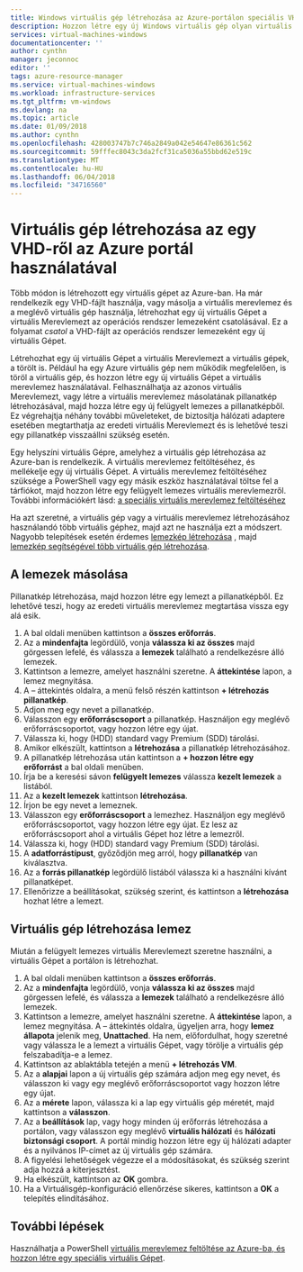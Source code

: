 ```yaml
---
title: Windows virtuális gép létrehozása az Azure-portálon speciális VHD-ről |} Microsoft Docs
description: Hozzon létre egy új Windows virtuális gép olyan virtuális merevlemezről az Azure portálon.
services: virtual-machines-windows
documentationcenter: ''
author: cynthn
manager: jeconnoc
editor: ''
tags: azure-resource-manager
ms.service: virtual-machines-windows
ms.workload: infrastructure-services
ms.tgt_pltfrm: vm-windows
ms.devlang: na
ms.topic: article
ms.date: 01/09/2018
ms.author: cynthn
ms.openlocfilehash: 428003747b7c746a2849a042e54647e86361c562
ms.sourcegitcommit: 59fffec8043c3da2fcf31ca5036a55bbd62e519c
ms.translationtype: MT
ms.contentlocale: hu-HU
ms.lasthandoff: 06/04/2018
ms.locfileid: "34716560"
---
```

# <a name="create-a-vm-from-a-vhd-using-the-azure-portal"></a>Virtuális gép létrehozása az egy VHD-ről az Azure portál használatával


Több módon is létrehozott egy virtuális gépet az Azure-ban. Ha már rendelkezik egy VHD-fájlt használja, vagy másolja a virtuális merevlemez és a meglévő virtuális gép használja, létrehozhat egy új virtuális Gépet a virtuális Merevlemezt az operációs rendszer lemezeként csatolásával. Ez a folyamat *csatol* a VHD-fájlt az operációs rendszer lemezeként egy új virtuális Gépet.

Létrehozhat egy új virtuális Gépet a virtuális Merevlemezt a virtuális gépek, a törölt is. Például ha egy Azure virtuális gép nem működik megfelelően, is töröl a virtuális gép, és hozzon létre egy új virtuális Gépet a virtuális merevlemez használatával. Felhasználhatja az azonos virtuális Merevlemezt, vagy létre a virtuális merevlemez másolatának pillanatkép létrehozásával, majd hozza létre egy új felügyelt lemezes a pillanatképből. Ez végrehajtja néhány további műveleteket, de biztosítja hálózati adaptere esetében megtarthatja az eredeti virtuális Merevlemezt és is lehetővé teszi egy pillanatkép visszaállni szükség esetén.

Egy helyszíni virtuális Gépre, amelyhez a virtuális gép létrehozása az Azure-ban is rendelkezik. A virtuális merevlemez feltöltéséhez, és mellékelje egy új virtuális Gépet. A virtuális merevlemez feltöltéséhez szüksége a PowerShell vagy egy másik eszköz használatával töltse fel a tárfiókot, majd hozzon létre egy felügyelt lemezes virtuális merevlemezről. További információkért lásd: [a speciális virtuális merevlemez feltöltéséhez](create-vm-specialized.md#option-2-upload-a-specialized-vhd)

Ha azt szeretné, a virtuális gép vagy a virtuális merevlemez létrehozásához használandó több virtuális géphez, majd azt ne használja ezt a módszert. Nagyobb telepítések esetén érdemes [lemezkép létrehozása](capture-image-resource.md) , majd [lemezkép segítségével több virtuális gép létrehozása](create-vm-generalized-managed.md).


## <a name="copy-a-disk"></a>A lemezek másolása

Pillanatkép létrehozása, majd hozzon létre egy lemezt a pillanatképből. Ez lehetővé teszi, hogy az eredeti virtuális merevlemez megtartása vissza egy alá esik.

1. A bal oldali menüben kattintson a **összes erőforrás**.
2. Az a **mindenfajta** legördülő, vonja **válassza ki az összes** majd görgessen lefelé, és válassza a **lemezek** található a rendelkezésre álló lemezek.
3. Kattintson a lemezre, amelyet használni szeretne. A **áttekintése** lapon, a lemez megnyitása.
4. A – áttekintés oldalra, a menü felső részén kattintson **+ létrehozás pillanatkép**. 
5. Adjon meg egy nevet a pillanatkép.
6. Válasszon egy **erőforráscsoport** a pillanatkép. Használjon egy meglévő erőforráscsoportot, vagy hozzon létre egy újat.
7. Válassza ki, hogy (HDD) standard vagy Premium (SDD) tárolási.
8. Amikor elkészült, kattintson a **létrehozása** a pillanatkép létrehozásához.
9. A pillanatkép létrehozása után kattintson a **+ hozzon létre egy erőforrást** a bal oldali menüben.
10. Írja be a keresési sávon **felügyelt lemezes** válassza **kezelt lemezek** a listából.
11. Az a **kezelt lemezek** kattintson **létrehozása**.
12. Írjon be egy nevet a lemeznek.
13. Válasszon egy **erőforráscsoport** a lemezhez. Használjon egy meglévő erőforráscsoportot, vagy hozzon létre egy újat. Ez lesz az erőforráscsoport ahol a virtuális Gépet hoz létre a lemezről.
14. Válassza ki, hogy (HDD) standard vagy Premium (SDD) tárolási.
15. A **adatforrástípust**, győződjön meg arról, hogy **pillanatkép** van kiválasztva.
16. Az a **forrás pillanatkép** legördülő listából válassza ki a használni kívánt pillanatképet.
17. Ellenőrizze a beállításokat, szükség szerint, és kattintson a **létrehozása** hozhat létre a lemezt.

## <a name="create-a-vm-from-a-disk"></a>Virtuális gép létrehozása lemez

Miután a felügyelt lemezes virtuális Merevlemezt szeretne használni, a virtuális Gépet a portálon is létrehozhat.

1. A bal oldali menüben kattintson a **összes erőforrás**.
2. Az a **mindenfajta** legördülő, vonja **válassza ki az összes** majd görgessen lefelé, és válassza a **lemezek** található a rendelkezésre álló lemezek.
3. Kattintson a lemezre, amelyet használni szeretne. A **áttekintése** lapon, a lemez megnyitása.
A – áttekintés oldalra, ügyeljen arra, hogy **lemez állapota** jelenik meg, **Unattached**. Ha nem, előfordulhat, hogy szeretné vagy válassza le a lemezt a virtuális Gépet, vagy törölje a virtuális gép felszabadítja-e a lemez.
4. Kattintson az ablaktábla tetején a menü **+ létrehozás VM**.
5. Az a **alapjai** lapon a új virtuális gép számára adjon meg egy nevet, és válasszon ki vagy egy meglévő erőforráscsoportot vagy hozzon létre egy újat.
6. Az a **mérete** lapon, válassza ki a lap egy virtuális gép méretét, majd kattintson a **válasszon**.
7. Az a **beállítások** lap, vagy hogy minden új erőforrás létrehozása a portálon, vagy válasszon egy meglévő **virtuális hálózati** és **hálózati biztonsági csoport**. A portál mindig hozzon létre egy új hálózati adapter és a nyilvános IP-címet az új virtuális gép számára. 
8. A figyelési lehetőségek végezze el a módosításokat, és szükség szerint adja hozzá a kiterjesztést.
9. Ha elkészült, kattintson az **OK** gombra. 
10. Ha a Virtuálisgép-konfiguráció ellenőrzése sikeres, kattintson a **OK** a telepítés elindításához.

## <a name="next-steps"></a>További lépések

Használhatja a PowerShell [virtuális merevlemez feltöltése az Azure-ba, és hozzon létre egy speciális virtuális Gépet](create-vm-specialized.md).


